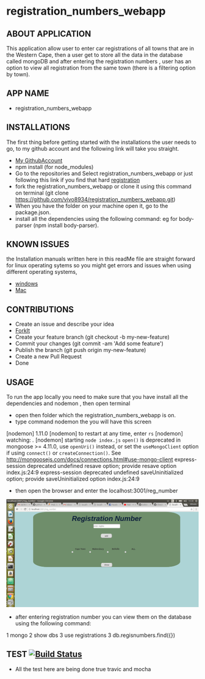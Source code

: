 # registration_numbers_webapp

## ABOUT APPLICATION

This application allow user to enter car registrations of all towns that are in the Western Cape, then a user get to store all the data in the database called mongoDB and after entering the registration numbers , user has an option to view all registration from the same town (there is a filtering option by  town).

## APP NAME

- registration_numbers_webapp

## INSTALLATIONS

The first thing before getting started with the installations the user needs to go, to my github account and the following link will take you straight.

- [My GithubAccount](https://github.com/vivo8934)
- npm install (for node_modules)
- Go to the repositories and Select registration_numbers_webapp or just following this link if you find that hard
[registration](https://github.com/vivo8934/registration_numbers_webapp)
- fork the registration_numbers_webapp or clone it using this command on terminal (git clone https://github.com/vivo8934/registration_numbers_webapp.git)
- When you have the folder on your machine open it, go to the package.json.
- install all the dependencies using the following command:
eg for body-parser (npm install body-parser).

## KNOWN ISSUES

the Installation manuals written here in this readMe file are straight forward for linux operating sytems
so you might get errors and issues when using different operating systems,
- [windows](https://help.github.com/desktop/guides/contributing-to-projects/cloning-a-repository-from-github-desktop/#platform-windows)
- [Mac](https://help.github.com/desktop/guides/contributing-to-projects/cloning-a-repository-from-github-desktop/#platform-mac)

## CONTRIBUTIONS

- Create an issue and describe your idea
- [ForkIt](https://github.com/vivo8934/registration_numbers_webapp.git)
- Create your feature branch (git checkout -b my-new-feature)
- Commit your changes (git commit -am 'Add some feature')
- Publish the branch (git push origin my-new-feature)
- Create a new Pull Request
- Done

## USAGE

To run the app locally you need to make sure that you have install all the dependencies and nodemon , then open terminal
- open then folder which the registration_numbers_webapp is on.
- type command nodemon the you will have this screen

[nodemon] 1.11.0
[nodemon] to restart at any time, enter `rs`
[nodemon] watching: *.*
[nodemon] starting `node index.js`
`open()` is deprecated in mongoose >= 4.11.0, use `openUri()` instead, or set the `useMongoClient` option if using `connect()` or `createConnection()`. See http://mongoosejs.com/docs/connections.html#use-mongo-client
express-session deprecated undefined resave option; provide resave option index.js:24:9
express-session deprecated undefined saveUninitialized option; provide saveUninitialized option index.js:24:9

- then open the browser and enter the  localhost:3001/reg_number

![homePage](screen2.png)

- after entering registration number you can view them on the database using the following command:

1 mongo
2 show dbs
3 use registrations
3 db.regisnumbers.find({})

##  TEST [![Build Status](https://travis-ci.org/vivo8934/registration_numbers_webapp.svg?branch=master)](https://travis-ci.org/vivo8934/registration_numbers_webapp)

- All the test here are being done true travic and mocha
